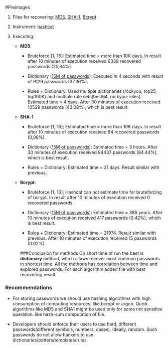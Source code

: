 #Preimages

1. Files for recovering: [MD5](/preimage/input/md5.csv), [SHA-1](/preimage/input/sha1.csv), [Bcrypt](/preimage/input/bcrypt.csv)
2. Instrument: [hashcat](https://hashcat.net/hashcat/)
3. Executing:
    
    * **MD5**:
      * Bruteforce [1, 16]: 
        Estimated time = more than 10K days. In result after 10 minutes of execution received 6339 recovered passwords (25,94%).
        
      * Dictionary ([15M of passwords](preimage/input/rockyou.txt)):
        Executed in 4 seconds with result of 9129 passwords (37.36%). 
        
      * Rules + Dictionary:
        Used multiple dictionaries (rockyou, top25, top100K) and multiple rule sets(best64, rockyou-rules).
        Estimated time = 4 days. After 30 minutes of execution received 10529 passwords (43.08%), which is best result.
        
    * **SHA-1**
      * Bruteforce [1, 16];
        Estimated time = more than 10K days. In result after 10 minutes of execution received 84 recovered passwords (0,08%).

      * Dictionary ([15M of passwords](preimage/input/rockyou.txt)):
        Estimated time = 3 hours. After 30 minutes of execution received 84437 passwords (84.44%), which is best result.

      * Rules + Dictionary:
        Estimated time = 21 days. Result similar with previous.

    * **Bcrypt**:
       * Bruteforce [1, 16];
         Hashcat can not estimate time for bruteforcing of bcrypt. In result after 10 minutes of execution received 0 recovered passwords.

       * Dictionary ([15M of passwords](preimage/input/rockyou.txt)):
         Estimated time = 386 years. After 10 minutes of execution received 417 passwords (0.42%), which is best result.

       * Rules + Dictionary:
         Estimated time = 21974. Result similar with previous. After 10 minutes of execution received 15 passwords (0.02%).
         
        ###Conclusion for methods
        On short time of run the best is **dictionary** method, which allows recover most common passwords in shortest time.
        All the methods has correlation between time and explored passwords. For each algorithm added file with best recovering result.
      
### Recommendations
* For storing passwords we should use hashing algorithms with high consumption of computing resources, like bcrypt or argon.
Quick algorithms like MD5 and SHA1 might be used only for some not sensitive operation. like hash-sum computation of file.

* Developers should enforce their users to use hard, different passwords(different symbols, numbers, cases). Ideally, random. Such passwords do not allow hackers to use dictionaries/patters/templates/rules.

    
        